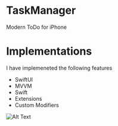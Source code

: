 # TaskManager
Modern ToDo for iPhone

# Implementations
I have implemeneted the following features 

- SwiftUI 
- MVVM 
- Swift 
- Extensions
- Custom Modifiers

![Alt Text]()

